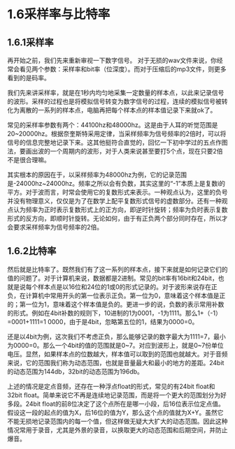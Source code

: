 1.6采样率与比特率
=======

## 1.6.1采样率

再开始之前，我们先来重新审视一下数字信号。 对于无损的wav文件来说，你经常会看见两个参数：采样率和bit率（位深度）。而对于压缩后的mp3文件，则更多看到的是码率。

我们先来讲采样率，就是在1秒内均匀地采集一定数量的样本点，以此来记录信号的波形。采样的过程也是将模拟信号转变为数字信号的过程，连续的模拟信号被转化为离散的一系列的样本点，电脑再把每个样本点的样本值记录下来就ok了。

常见的采样率参数有两个：44100hz和48000hz。这是由于人耳的听觉范围是20~20000hz。根据奈奎斯特采用定律，当采样频率为信号频率的2倍时，可以将信号的信息完整地记录下来。这其他挺符合直觉的，回忆一下初中学过的五点作图法，要画出波的一个周期内的波形，对于人类来说甚至要打5个点，现在只要2倍不是很合理嘛。

其实根本的原因在于，以采样频率为48000hz为例，它的记录范围是-24000hz~24000hz。频率之所以会有负数，其实这里的“-1”本质上是复数i的平方。对于波而言，时常会使用它的复数形式来表示。一种观点认为，这里的负号并没有物理意义，仅仅是为了在数学上配平复数形式信号的虚数部分。还有一种观点认为频率为正时表示复数形式上的正方向，即逆时针旋转；频率为负时表示复数形式的反方向，即顺时针旋转。无论如何，由于有正负两个部分同时存在，所以才会要求采样频率为信号频率的2倍。

## 1.6.2比特率

然后就是比特率了。既然我们有了这一系列的样本点，接下来就是如何记录它们的值的问题了。对于计算机来说，数据都是2进制。常见的bit率有16bit和24bit，也就是说每个样本点是以16位和24位的1或0的形式记录的。对于波形来说存在正负，在计算机中常用开头的第一位表示正负。第一位为0，意味着这个样本值是正的；第一位为1，意味着这个样本值是负的。更进一步的说，负数的表示常用补数的形式。例如在4bit补数的规则下，10进制的1为0001，-1为1111。那么1+（-1）=0001+1111=1 0000，由于是4bit，忽略第五位的1，结果为0000=0。

还是以4bit为例，这次我们不考虑正负，那么能够记录的数字最大为1111=7，最小为0000=0。那么一个4bit的值的范围就是0~7。对应到波形上，就是0~7份单位电压。显然，如果样本点的位数越大，样本值可以取到的范围也就越大。对于音频来说，它的范围我们称为动态范围，也就是音量最大和最小的地方的差距。24bit的动态范围为144db，32bit的动态范围为196db。

上述的情况是定点音频，还存在一种浮点float的形式，常见的有24bit float和32bit float。简单来说它不再是连续地记录范围，而是将一个更大的范围划分为好多段。24bit float的前8位决定了这个点所在是哪一小段，后16位表示位定点值。假设这一段的起点的值为X，后16位的值为Y，那么这个点的值就为X+Y。虽然它不能无损地记录范围内的每一个值，但这样做无疑大大扩大的动态范围。因此这种情况常用于录音，尤其是外景的录音，以换取更大的动态范围和后期空间，并防止爆音。
